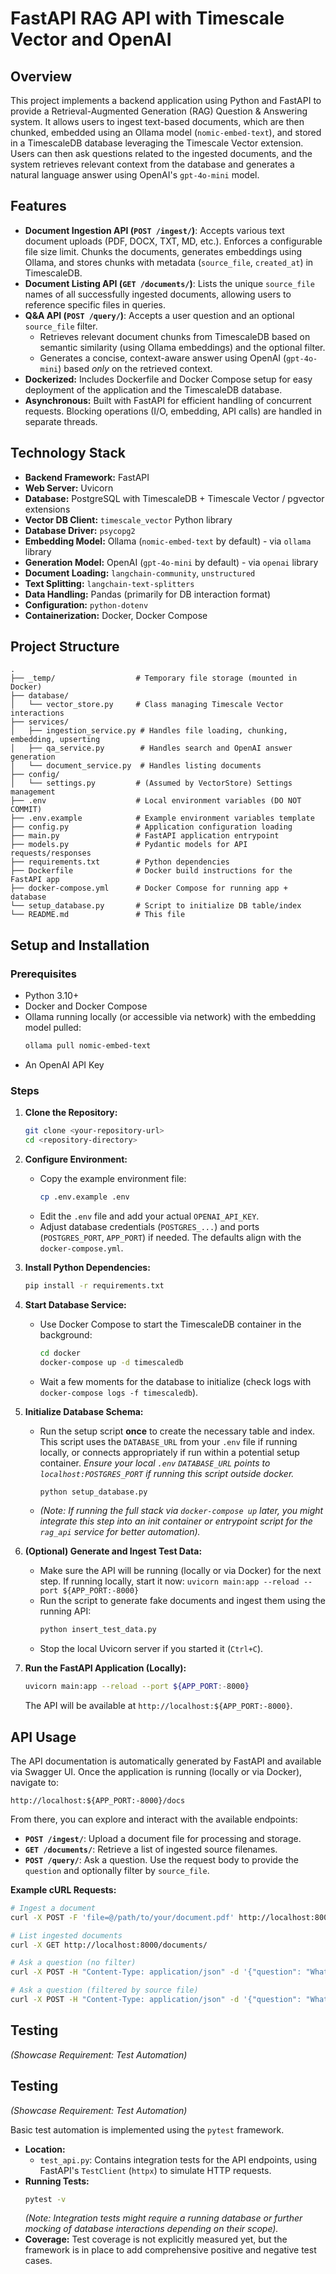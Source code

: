 # FastAPI RAG API with Timescale Vector and OpenAI

## Overview

This project implements a backend application using Python and FastAPI to provide a Retrieval-Augmented Generation (RAG) Question & Answering system. It allows users to ingest text-based documents, which are then chunked, embedded using an Ollama model (`nomic-embed-text`), and stored in a TimescaleDB database leveraging the Timescale Vector extension. Users can then ask questions related to the ingested documents, and the system retrieves relevant context from the database and generates a natural language answer using OpenAI's `gpt-4o-mini` model.

## Features

*   **Document Ingestion API (`POST /ingest/`)**: Accepts various text document uploads (PDF, DOCX, TXT, MD, etc.). Enforces a configurable file size limit. Chunks the documents, generates embeddings using Ollama, and stores chunks with metadata (`source_file`, `created_at`) in TimescaleDB.
*   **Document Listing API (`GET /documents/`)**: Lists the unique `source_file` names of all successfully ingested documents, allowing users to reference specific files in queries.
*   **Q&A API (`POST /query/`)**: Accepts a user question and an optional `source_file` filter.
    *   Retrieves relevant document chunks from TimescaleDB based on semantic similarity (using Ollama embeddings) and the optional filter.
    *   Generates a concise, context-aware answer using OpenAI (`gpt-4o-mini`) based *only* on the retrieved context.
*   **Dockerized:** Includes Dockerfile and Docker Compose setup for easy deployment of the application and the TimescaleDB database.
*   **Asynchronous:** Built with FastAPI for efficient handling of concurrent requests. Blocking operations (I/O, embedding, API calls) are handled in separate threads.

## Technology Stack

*   **Backend Framework:** FastAPI
*   **Web Server:** Uvicorn
*   **Database:** PostgreSQL with TimescaleDB + Timescale Vector / pgvector extensions
*   **Vector DB Client:** `timescale_vector` Python library
*   **Database Driver:** `psycopg2`
*   **Embedding Model:** Ollama (`nomic-embed-text` by default) - via `ollama` library
*   **Generation Model:** OpenAI (`gpt-4o-mini` by default) - via `openai` library
*   **Document Loading:** `langchain-community`, `unstructured`
*   **Text Splitting:** `langchain-text-splitters`
*   **Data Handling:** Pandas (primarily for DB interaction format)
*   **Configuration:** `python-dotenv`
*   **Containerization:** Docker, Docker Compose

## Project Structure

```
.
├── _temp/                  # Temporary file storage (mounted in Docker)
├── database/
│   └── vector_store.py     # Class managing Timescale Vector interactions
├── services/
│   ├── ingestion_service.py # Handles file loading, chunking, embedding, upserting
│   ├── qa_service.py        # Handles search and OpenAI answer generation
│   └── document_service.py  # Handles listing documents
├── config/
│   └── settings.py         # (Assumed by VectorStore) Settings management
├── .env                    # Local environment variables (DO NOT COMMIT)
├── .env.example            # Example environment variables template
├── config.py               # Application configuration loading
├── main.py                 # FastAPI application entrypoint
├── models.py               # Pydantic models for API requests/responses
├── requirements.txt        # Python dependencies
├── Dockerfile              # Docker build instructions for the FastAPI app
├── docker-compose.yml      # Docker Compose for running app + database
└── setup_database.py       # Script to initialize DB table/index
└── README.md               # This file
```

## Setup and Installation

### Prerequisites

*   Python 3.10+
*   Docker and Docker Compose
*   Ollama running locally (or accessible via network) with the embedding model pulled:
    ```bash
    ollama pull nomic-embed-text
    ```
*   An OpenAI API Key

### Steps

1.  **Clone the Repository:**
    ```bash
    git clone <your-repository-url>
    cd <repository-directory>
    ```

2.  **Configure Environment:**
    *   Copy the example environment file:
        ```bash
        cp .env.example .env
        ```
    *   Edit the `.env` file and add your actual `OPENAI_API_KEY`.
    *   Adjust database credentials (`POSTGRES_...`) and ports (`POSTGRES_PORT`, `APP_PORT`) if needed. The defaults align with the `docker-compose.yml`.

3.  **Install Python Dependencies:**
    ```bash
    pip install -r requirements.txt
    ```

4.  **Start Database Service:**
    *   Use Docker Compose to start the TimescaleDB container in the background:
        ```bash
        cd docker
        docker-compose up -d timescaledb
        ```
    *   Wait a few moments for the database to initialize (check logs with `docker-compose logs -f timescaledb`).

5.  **Initialize Database Schema:**
    *   Run the setup script **once** to create the necessary table and index. This script uses the `DATABASE_URL` from your `.env` file if running locally, or connects appropriately if run within a potential setup container. *Ensure your local `.env` `DATABASE_URL` points to `localhost:POSTGRES_PORT` if running this script outside docker.*
        ```bash
        python setup_database.py
        ```
    *   *(Note: If running the full stack via `docker-compose up` later, you might integrate this step into an init container or entrypoint script for the `rag_api` service for better automation).*
    
6.  **(Optional) Generate and Ingest Test Data:**
    *   Make sure the API will be running (locally or via Docker) for the next step. If running locally, start it now: `uvicorn main:app --reload --port ${APP_PORT:-8000}`
    *   Run the script to generate fake documents and ingest them using the running API:
        ```bash
        python insert_test_data.py
        ```
    *   Stop the local Uvicorn server if you started it (`Ctrl+C`).
    
7.  **Run the FastAPI Application (Locally):**
    ```bash
    uvicorn main:app --reload --port ${APP_PORT:-8000}
    ```
    The API will be available at `http://localhost:${APP_PORT:-8000}`.

## API Usage

The API documentation is automatically generated by FastAPI and available via Swagger UI. Once the application is running (locally or via Docker), navigate to:

`http://localhost:${APP_PORT:-8000}/docs`

From there, you can explore and interact with the available endpoints:

*   **`POST /ingest/`**: Upload a document file for processing and storage.
*   **`GET /documents/`**: Retrieve a list of ingested source filenames.
*   **`POST /query/`**: Ask a question. Use the request body to provide the `question` and optionally filter by `source_file`.

**Example cURL Requests:**

```bash
# Ingest a document
curl -X POST -F 'file=@/path/to/your/document.pdf' http://localhost:8000/ingest/

# List ingested documents
curl -X GET http://localhost:8000/documents/

# Ask a question (no filter)
curl -X POST -H "Content-Type: application/json" -d '{"question": "What is the main topic of the document?"}' http://localhost:8000/query/

# Ask a question (filtered by source file)
curl -X POST -H "Content-Type: application/json" -d '{"question": "What was mentioned about project X?", "source_file": "document.pdf"}' http://localhost:8000/query/
```

## Testing

*(Showcase Requirement: Test Automation)*

## Testing

*(Showcase Requirement: Test Automation)*

Basic test automation is implemented using the `pytest` framework.

*   **Location:**
    *   `test_api.py`: Contains integration tests for the API endpoints, using FastAPI's `TestClient` (`httpx`) to simulate HTTP requests.
*   **Running Tests:**
    ```bash
    pytest -v
    ```
    *(Note: Integration tests might require a running database or further mocking of database interactions depending on their scope).*
*   **Coverage:** Test coverage is not explicitly measured yet, but the framework is in place to add comprehensive positive and negative test cases.
